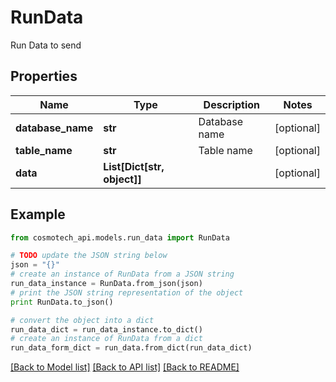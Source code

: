 # RunData

Run Data to send

## Properties

Name | Type | Description | Notes
------------ | ------------- | ------------- | -------------
**database_name** | **str** | Database name | [optional] 
**table_name** | **str** | Table name | [optional] 
**data** | **List[Dict[str, object]]** |  | [optional] 

## Example

```python
from cosmotech_api.models.run_data import RunData

# TODO update the JSON string below
json = "{}"
# create an instance of RunData from a JSON string
run_data_instance = RunData.from_json(json)
# print the JSON string representation of the object
print RunData.to_json()

# convert the object into a dict
run_data_dict = run_data_instance.to_dict()
# create an instance of RunData from a dict
run_data_form_dict = run_data.from_dict(run_data_dict)
```
[[Back to Model list]](../README.md#documentation-for-models) [[Back to API list]](../README.md#documentation-for-api-endpoints) [[Back to README]](../README.md)


